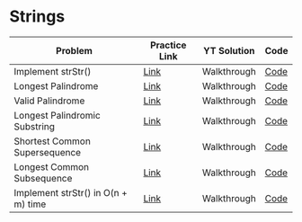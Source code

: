 # Strings

| Problem                             | Practice Link                                                        | YT Solution | Code                                                                                   |
| ----------------------------------- | -------------------------------------------------------------------- | ----------- | -------------------------------------------------------------------------------------- |
| Implement strStr()                  | [Link](https://leetcode.com/problems/implement-strstr/)              | Walkthrough | [Code](https://github.com/dev-jesse/interviews/blob/main/strings/implement-str-str.py) |
| Longest Palindrome                  | [Link](https://leetcode.com/problems/longest-palindrome/)            | Walkthrough | [Code](https://rotf.lol/58vxwj8k)                                                      |
| Valid Palindrome                    | [Link](https://leetcode.com/problems/valid-palindrome/)              | Walkthrough | [Code](https://tinyurl.com/2aohfk53)                                                   |
| Longest Palindromic Substring       | [Link](https://leetcode.com/problems/longest-palindromic-substring/) | Walkthrough | [Code]()                                                                               |
| Shortest Common Supersequence       | [Link](https://leetcode.com/problems/shortest-common-supersequence/) | Walkthrough | [Code](https://tinyurl.com/23wezwha)                                                   |
| Longest Common Subsequence          | [Link](https://leetcode.com/problems/longest-common-subsequence/)    | Walkthrough | [Code](https://tinyurl.com/2a5486aj)                                                   |
| Implement strStr() in O(n + m) time | [Link](https://leetcode.com/problems/find-and-replace-in-string/)    | Walkthrough | [Code](https://tinyurl.com/2a5486aj)                                                  